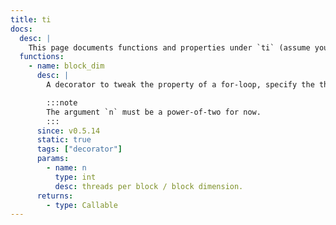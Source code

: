 ```yaml
---
title: ti
docs:
  desc: |
    This page documents functions and properties under `ti` (assume you have done `import taichi as ti`) namespace.
  functions:
    - name: block_dim
      desc: |
        A decorator to tweak the property of a for-loop, specify the threads per block of the next parallel for-loop.

        :::note
        The argument `n` must be a power-of-two for now.
        :::
      since: v0.5.14
      static: true
      tags: ["decorator"]
      params:
        - name: n
          type: int
          desc: threads per block / block dimension.
      returns:
        - type: Callable
---
```



